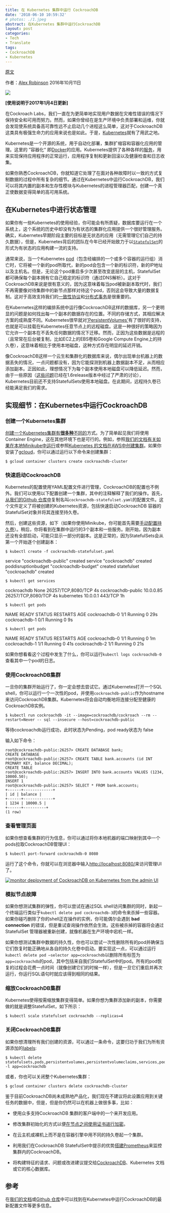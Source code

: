 ```yaml
---
title: 在 Kubernetes 集群中运行 CockroachDB
date: '2018-06-10 10:59:32'
# photos: ./1.jpeg
abstract: 在Kubernetes 集群中运行CockroachDB
layout: post
categories:
- Tech
- Translate
tags:
- CockroachDB
- Kubernetes
---
```


[原文](https://www.cockroachlabs.com/blog/running-cockroachdb-on-kubernetes/)

作者：[Alex Robinson](https://www.cockroachlabs.com/author/alex-robinson/)   2016年10月11日

![](https://www.cockroachlabs.com/uploads/2016/10/running-cockroachdb-on-kubernetes.png)

**[使用说明于2017年1月4日更新]**

在Cockroach Labs，我们一直在为更简单地实现用户数据在灾难性错误的情况下保持安全和可用而努力。然而，如果你曾经在是生产环境中负责部署和运维，你就会发现使系统具备高可靠性远不止启动几个进程这么简单，这对于CockroachDB这类具有极强生命力的应用来说也是如此。于是，[Kubernetes](http://kubernetes.io/)就有了用武之地。

Kubernetes是一个开源的系统，用于自动化部署，集群扩缩容和容器化应用的管理。这里的 ”容器化“ 即[Docker](https://www.docker.com/what-docker)的应用。Kubernetes提供了各种各样的[服务](http://kubernetes.io/docs/stable/whatisk8s/)，用来实现保持应用程序的正常运行，应用程序复制和更新回滚以及健康检查和日志收集。

如果你熟悉CockroachDB，你就知道它处理了在面对各种故障时以一致的方式复制数据的过程中所有复杂的细节。通过在Kubernetes中运行CockroachDB，我们可以将其内置的副本和生存性模块与Kubernetes的进程管理器匹配，创建一个真正使数据变得简单的高可用系统。

## 在Kubernetes中进行状态管理

如果你有一些Kubernetes的使用经验，你可能会有所质疑，数据库要运行在一个系统上，这个系统的历史中却没有为有状态的集群化应用提供一个很好管理服务。确实，Kubernetes早期阶段主要的目标是无状态的应用（无需管理它们自己的持久数据），但是，Kubernetes背后的团队在今年已经开始致力于以[`StatefulSet`](http://kubernetes.io/docs/stable/concepts/abstractions/controllers/statefulsets/)的形式为有状态的应用构建一流的支持。

通常来说，当一个Kubernetes [pod](http://kubernetes.io/docs/stable/user-guide/pods/)（包含经编排的一个或多个容器的运行组）消亡时，它将被一个新的pod所取代，新的pod会包含一个新的标识符，新的IP地址以及主机名。但是，无论这个pod重启多少次甚至改变底层的主机，StatefulSet都可确保每个副本拥有它自己稳定的标识符（通过DNS解析）。这对于CockroachDB来说是很有意义的，因为这意味着每当pod被新副本取代时，我们不再需要像对待集群中的新节点那样对待这个pod，否则这会导致大量的数据复制。这对于高效支持我们的[一致性协议](https://www.cockroachlabs.com/blog/consensus-made-thrive/)和[分布式事务](https://www.cockroachlabs.com/blog/how-cockroachdb-distributes-atomic-transactions/)是很重要的。

在Kubernetes这样的编排系统中运行像CockroachDB这样的数据库，另一个更明显的问题是如何找出每一个副本的数据存在的位置。不同的存储方式，其相应解决方案的成熟度不同。Kubernetes很早就对['PersistentVolumes'](http://kubernetes.io/docs/stable/user-guide/persistent-volumes/)有了很好的支持，也就是可以挂载在Kubernetes任意节点上的远程磁盘。这是一种很好的策略因为它允许一个副本在不丢失任何数据的情况下迁移。然而，正因为这些数据是远程的（且常常在后台被复制，比如EC2上的EBS卷和Google Compute Engine上的持久卷），这意味着相比于使用本地磁盘，这种方式存在明显的延迟开销。

像CockroachDB这样一个云生和集群化的数据库来说，偶尔出现单台机器上的数据丢失的情况，一点问题都没有，因为它能探测到机器上数据副本不足，从而相应添加副本。正因如此，理想情况下为每个副本使用本地磁盘可以降低延迟。然而，由于一些原因（[这些问题](https://github.com/kubernetes/kubernetes/pull/30044)已经在1.6release版本中经过了严肃的讨论），Kubernetes目前还不支持StatefulSets使用本地磁盘。在此期间，远程持久卷已经能满足我们的需求。

## 实现细节：在Kubernetes中运行CockroachDB

### 创建一个Kubernetes集群

[创建一个Kubernetes集群有**很多种**不同的](http://kubernetes.io/docs/stable/getting-started-guides/)方式。为了简单起见我们将使用Container Engine，这在其他环境下也是可行的。例如，参照[我们的文档有关如果在本地Minikube中运行](https://www.cockroachlabs.com/docs/stable/orchestrate-cockroachdb-with-kubernetes.html)或参照[Kubernetes 的文档在AWS中创建集群](http://kubernetes.io/docs/stable/getting-started-guides/kops/)。如果你安装了[gcloud](https://cloud.google.com/sdk/gcloud/)，你可以通过运行以下命令来创建集群：

```shell
$ gcloud container clusters create cockroachdb-cluster
```

### 快速启动CockroachDB

Kubernetes的配置使用YAML配置文件进行管理，CockroachDB的配置也不例外。我们可以使用以下配置创建一个集群，其中的注释解释了我们的操作。首先，[从我们的Github 仓库中](https://github.com/cockroachdb/cockroach/blob/master/cloud/kubernetes/cockroachdb-statefulset.yaml)复制名叫`cockroachdb-statefulset.yaml`的配置文件。这个文件定义了将被创建的Kubernetes资源，包括快速启动CockroachDB 容器的StatefulSet对象并将其连接至持久卷。

然后，创建这些资源，如下（如果你使用Minikube，你可能首先需要[手动配置持久卷](https://www.cockroachlabs.com/docs/stable/orchestrate-cockroachdb-with-kubernetes.html#step-2-start-the-cockroachdb-cluster)）。稍后，你将看到在集群中运行的3个副本和一些服务。刚开始，因为副本还没有全部启动，可能只显示一部分的副本。这是正常的，因为StatefulSets会从第一个开始逐个创建副本：

```shell
$ kubectl create -f cockroachdb-statefulset.yaml
```

service "cockroachdb-public" created
service "cockroachdb" created
poddisruptionbudget "cockroachdb-budget" created
statefulset "cockroachdb" created

```
$ kubectl get services
```

cockroachdb          None         <none>        26257/TCP,8080/TCP   4s
cockroachdb-public   10.0.0.85    <none>        26257/TCP,8080/TCP   4s
kubernetes           10.0.0.1     <none>        443/TCP              1h

```shell
$ kubectl get pods
```

NAME            READY     STATUS    RESTARTS   AGE
cockroachdb-0   1/1       Running   0          29s
cockroachdb-1   0/1       Running   0          9s

```shell
$ kubectl get pods
```

NAME            READY     STATUS    RESTARTS   AGE
cockroachdb-0   1/1       Running   0          1m
cockroachdb-1   1/1       Running   0          41s
cockroachdb-2   1/1       Running   0          21s

如果你想看看这个过程中发生了什么，你可以运行`kubectl logs cockroachdb-0`查看其中一个pod的日志。

### 使用CockroachDB集群

一旦你的集群开始运行了，你一定会想去尝试它。通过Kubernetes打开一个SQL shell，你可以运行一个一次性的pod，并使用`cockroachdb-public`作为hostname来访问CockroachDB集群。Kubernetes将会自动均衡地将连接分配至健康的CockroachDB实例。

```
$ kubectl run cockroachdb -it --image=cockroachdb/cockroach --rm --restart=Never -- sql --insecure --host=cockroachdb-public
```

等待cockroachdb运行成功，此时状态为Pending，pod ready状态为 false

输入如下命令：

```shell
root@cockroachdb-public:26257> CREATE DATABASE bank;
CREATE DATABASE
root@cockroachdb-public:26257> CREATE TABLE bank.accounts (id INT PRIMARY KEY, balance DECIMAL);
CREATE TABLE
root@cockroachdb-public:26257> INSERT INTO bank.accounts VALUES (1234, 10000.50);
INSERT 1
root@cockroachdb-public:26257> SELECT * FROM bank.accounts;
+------+-------------+
| id | balance |
+------+-------------+
| 1234 | 10000.5 |
+------+----------+
(1 row)
```

### 查看管理页面

如果你想查看集群的行为信息，你可以通过将你本地机器的端口映射到其中一个pods拉取CockroachDB管理UI：

```shell
$ kubectl port-forward cockroachdb-0 8080
```

运行了这个命令，你就可以在浏览器中输入[http://localhost:8080/](http://localhost:8080/)来访问管理UI了。

[![monitor deployment of CockroachDB on Kubernetes from the admin UI](https://www.cockroachlabs.com/uploads/2016/10/Screen-Shot-2016-10-06-at-1.24.09-PM-1-1024x548.png)](https://www.cockroachlabs.com/uploads/2016/10/Screen-Shot-2016-10-06-at-1.24.09-PM-1.png)

### 模拟节点故障

如果你想测试集群的弹性，你可以尝试在通过SQL shell访问集群的同时，新起一个终端运行类似于`kubectl delete pod cockroachdb-3`的命令来杀掉一些容器。如果你碰巧删除了你的shell正在操作的实例，你可能偶尔会遇到 **bad connection** 的错误，但是重试查询操作依然会生效。这些被杀掉的容器将会通过StatefulSet 管理器被重新创建，就像机器在生产环境中宕机一样。

如果你想测试集群中数据的持久性，你也可以尝试一次性删除所有的pod并确保当它们恢复时能正确地从各自的持久化卷中启动。要实现这一点，可以通过运行`kubectl delete pod –selector app=cockroachdb`以删除所有标签为`app=cockroachdb`的pod，其中包括来自我们StatefulSet中的pod。所有的pod恢复的过程会花费一点时间（就像创建它们的时候一样），但是一旦它们重启并再次运行，你运行SQL语句时就应该得到相同的结果。

### 缩放CockroachDB集群

Kubernetes使得按需缩放集群变得简单。如果你想为集群添加新的副本，你需要做的就是调整StatefulSet，如下所示：

```shell
$ kubectl scale statefulset cockroachdb --replicas=4
```

### 关闭CockroachDB集群

如果你想清理所有我们创建的资源，可以通过一条命令，这要归功于我们为所有资源添加的[labels](http://kubernetes.io/docs/stable/user-guide/labels/):

```shell
$ kubectl delete    statefulsets,pods,persistentvolumes,persistentvolumeclaims,services,poddisruptionbudget -l app=cockroachdb
```

或者，你也可以关闭整个Kubernetes集群：

```shell
$ gcloud container clusters delete cockroachdb-cluster
```

鉴于目前CockroachDB尚未成熟地产品化，我们现在不建议将此设置应用到关键任务的数据中，但是，但是你仍然可以在机器上做很多事，比如：

* 使用众多支持CockroachDB 集群的客户端中的一个来开发应用。

* 修改集群初始化的方式以便[在节点之间使用证书进行加密](https://www.cockroachlabs.com/docs/stable/secure-a-cluster.html)。

* 在云主机或裸机上而不是在容器引擎中用不同的持久卷起一个集群。

* 利用我们在CockroachDB StatefulSet中提示的优势[搭建Prometheus](https://coreos.com/blog/prometheus-and-kubernetes-up-and-running.html)来监控集群内的CockroachDB。

* 将构建特征的请求、问题或改进建议提交给[CockroachDB](https://github.com/cockroachdb/cockroach)、Kubernetes 文档或它的核心数据库。

## 参考

在[我们的文档](https://www.cockroachlabs.com/docs/stable/orchestrate-cockroachdb-with-kubernetes.html)或[Github 仓库](https://github.com/cockroachdb/cockroach/tree/develop/cloud/kubernetes)中可以找到在Kubernetes中运行CockroachDB的最新配置文件等更多信息。
